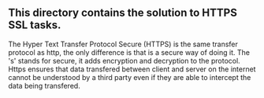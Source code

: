 ## This directory contains the solution to HTTPS SSL tasks.

The Hyper Text Transfer Protocol Secure (HTTPS) is the same transfer protocol as http, the only difference is that is a secure way of doing it. The 's' stands for secure, it adds encryption and decryption to the protocol. Https ensures that data transfered between client and server on the internet cannot be understood by a third party even if they are able to intercept the data being transfered.
